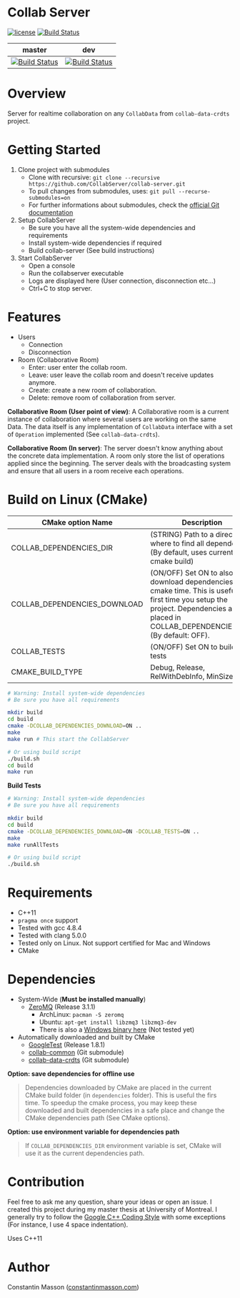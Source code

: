 # Collab Server

[![license](https://img.shields.io/badge/license-LGPLv3.0-blue.svg)](https://github.com/CollabServer/collab-server/blob/dev/LICENSE.txt)
[![Build Status](https://travis-ci.org/CollabServer/collab-server.svg?branch=master)](https://travis-ci.org/CollabServer/collab-server)

| master | dev |
| :-----: | :-----: |
| [![Build Status](https://travis-ci.org/CollabServer/collab-server.svg?branch=master)](https://travis-ci.org/CollabServer/collab-server) | [![Build Status](https://travis-ci.org/CollabServer/collab-server.svg?branch=dev)](https://travis-ci.org/CollabServer/collab-server) |


# Overview
Server for realtime collaboration on any `CollabData` from `collab-data-crdts`
project.


# Getting Started
1. Clone project with submodules
    - Clone with recursive: `git clone --recursive https://github.com/CollabServer/collab-server.git`
    - To pull changes from submodules, uses: `git pull --recurse-submodules=on`
    - For further informations about submodules, check the [official Git documentation](https://git-scm.com/book/en/v2/Git-Tools-Submodules)
1. Setup CollabServer
    - Be sure you have all the system-wide dependencies and requirements
    - Install system-wide dependencies if required
    - Build collab-server (See build instructions)
1. Start CollabServer
    - Open a console
    - Run the collabserver executable
    - Logs are displayed here (User connection, disconnection etc...)
    - Ctrl+C to stop server.


# Features
- Users
    - Connection
    - Disconnection
- Room (Collaborative Room)
    - Enter: user enter the collab room.
    - Leave: user leave the collab room and doesn't receive updates anymore.
    - Create: create a new room of collaboration.
    - Delete: remove room of collaboration from server.

**Collaborative Room (User point of view)**:
A Collaborative room is a current instance of collaboration where several users
are working on the same Data. The data itself is any implementation of
`CollabData` interface with a set of `Operation` implemented (See `collab-data-crdts`).

**Collaborative Room (In server)**:
The server doesn't know anything about the concrete data implementation.
A room only store the list of operations applied since the beginning.
The server deals with the broadcasting system and ensure that all users in a
room receive each operations.


# Build on Linux (CMake)

| CMake option Name | Description |
| --- | --- |
| COLLAB_DEPENDENCIES_DIR | (STRING) Path to a directory where to find all dependencies (By default, uses current cmake build) |
| COLLAB_DEPENDENCIES_DOWNLOAD | (ON/OFF) Set ON to also download dependencies at cmake time. This is useful the first time you setup the project. Dependencies are placed in COLLAB_DEPENDENCIES_DIR. (By default: OFF).|
| COLLAB_TESTS | (ON/OFF) Set ON to build unit tests |
| CMAKE_BUILD_TYPE | Debug, Release, RelWithDebInfo, MinSizeRel |

```bash
# Warning: Install system-wide dependencies
# Be sure you have all requirements

mkdir build
cd build
cmake -DCOLLAB_DEPENDENCIES_DOWNLOAD=ON ..
make
make run # This start the CollabServer

# Or using build script
./build.sh
cd build
make run
```

**Build Tests**
```bash
# Warning: Install system-wide dependencies
# Be sure you have all requirements

mkdir build
cd build
cmake -DCOLLAB_DEPENDENCIES_DOWNLOAD=ON -DCOLLAB_TESTS=ON ..
make
make runAllTests

# Or using build script
./build.sh
```


# Requirements
- C++11
- `pragma once` support
- Tested with gcc 4.8.4
- Tested with clang 5.0.0
- Tested only on Linux. Not support certified for Mac and Windows
- CMake


# Dependencies
- System-Wide (**Must be installed manually**)
    - [ZeroMQ](http://zeromq.org/) (Release 3.1.1)
        - ArchLinux: `pacman -S zeromq`
        - Ubuntu: `apt-get install libzmq3 libzmq3-dev`
        - There is also a [Windows binary here](http://zeromq.org/distro:microsoft-windows) (Not tested yet)
- Automatically downloaded and built by CMake
    - [GoogleTest](https://github.com/google/googletest) (Release 1.8.1)
    - [collab-common](https://github.com/CollabServer/collab-common.git) (Git submodule)
    - [collab-data-crdts](https://github.com/CollabServer/collab-data-crdts.git) (Git submodule)

**Option: save dependencies for offline use**
> Dependencies downloaded by CMake are placed in the current CMake build folder
> (in `dependencies` folder).
> This is useful the firs time.
> To speedup the cmake process, you may keep these downloaded and built dependencies
> in a safe place and change the CMake dependencies path (See CMake options).

**Option: use environment variable for dependencies path**
> If `COLLAB_DEPENDENCIES_DIR` environment variable is set, CMake will use
> it as the current dependencies path.


# Contribution
Feel free to ask me any question, share your ideas or open an issue.
I created this project during my master thesis at University of Montreal.
I generally try to follow the [Google C++ Coding Style](https://google.github.io/styleguide/cppguide.html)
with some exceptions (For instance, I use 4 space indentation).

Uses C++11


# Author
Constantin Masson ([constantinmasson.com](http://constantinmasson.com/))


